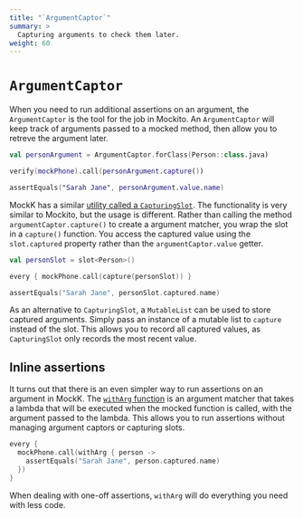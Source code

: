 ```yaml
---
title: "`ArgumentCaptor`"
summary: >
  Capturing arguments to check them later.
weight: 60
---
```


# `ArgumentCaptor`

When you need to run additional assertions on an argument, the `ArgumentCaptor` is the tool for the job in Mockito. An `ArgumentCaptor` will keep track of arguments passed to a mocked method, then allow you to retreve the argument later.

```kotlin
val personArgument = ArgumentCaptor.forClass(Person::class.java)

verify(mockPhone).call(personArgument.capture())

assertEquals("Sarah Jane", personArgument.value.name)
```

MockK has a similar [utility called a `CapturingSlot`](../matching/capture.md). The functionality is very similar to Mockito, but the usage is different. Rather than calling the method `argumentCaptor.capture()` to create a argument matcher, you wrap the slot in a `capture()` function. You access the captured value using the `slot.captured` property rather than the `argumentCaptor.value` getter.

```kotlin
val personSlot = slot<Person>()

every { mockPhone.call(capture(personSlot)) }

assertEquals("Sarah Jane", personSlot.captured.name)
```

As an alternative to `CapturingSlot`, a `MutableList` can be used to store captured arguments. Simply pass an instance of a mutable list to `capture` instead of the slot. This allows you to record all captured values, as `CapturingSlot` only records the most recent value.

## Inline assertions

It turns out that there is an even simpler way to run assertions on an argument in MockK. The [`withArg` function](../matching/with.md) is an argument matcher that takes a lambda that will be executed when the mocked function is called, with the argument passed to the lambda. This allows you to run assertions without managing argument captors or capturing slots.

```kotlin
every {
  mockPhone.call(withArg { person ->
    assertEquals("Sarah Jane", person.captured.name)
  })
}
```

When dealing with one-off assertions, `withArg` will do everything you need with less code.
